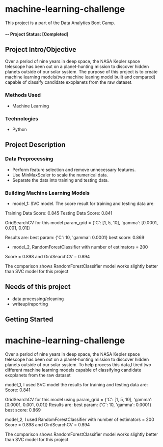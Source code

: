 # machine-learning-challenge
This project is a part of the Data Analytics Boot Camp.

#### -- Project Status: [Completed]

## Project Intro/Objective
Over a period of nine years in deep space, the NASA Kepler space telescope has been out on a planet-hunting mission to discover hidden planets outside of our solar system.
The purpose of this project is to create machine learning models(two machine leaning model built and compared) capable of classify candidate exoplanets from the raw dataset.

### Methods Used
* Machine Learning

### Technologies
* Python

## Project Description

### Data Preprocessing 
* Perform feature selection and remove unnecessary features.
* Use MinMaxScaler to scale the numerical data.
* Separate the data into training and testing data.

### Building Machine Learning Models
* model_1: SVC model. The score result for training and testing data are:

Training Data Score: 0.845
Testing Data Score: 0.841

GridSearchCV for this model
 param_grid = {'C': [1, 5, 10],
              'gamma': [0.0001, 0.001, 0.01]}

Results are:
best param: {'C': 10, 'gamma': 0.0001}
best score: 0.869
* model_2, RandomForestClassifier with number of estimators = 200

Score = 0.898 and GirdSearchCV = 0.894

The comparison shows RandomForestClassifier model works slightly better than SVC model for this project

## Needs of this project

- data processing/cleaning
- writeup/reporting

## Getting Started

# machine-learning-challenge
Over a period of nine years in deep space, the NASA Kepler space telescope has been out on a planet-hunting mission to discover hidden planets outside of our solar system.
To help process this data,I tired two different machine learning models capable of classifying candidate exoplanets from the raw dataset

model_1, I used SVC model the results for training and testing data are:
Score: 0.841

GridSearchCV for this model using
 param_grid = {'C': [1, 5, 10],
              'gamma': [0.0001, 0.001, 0.01]}
Results are:
best param: {'C': 10, 'gamma': 0.0001}
best score: 0.869

model_2, I used RandomForestClassifier with number of estimators = 200
Score = 0.898 and GirdSearchCV = 0.894

The comparison shows RandomForestClassifier model works slightly better than SVC model for this project

